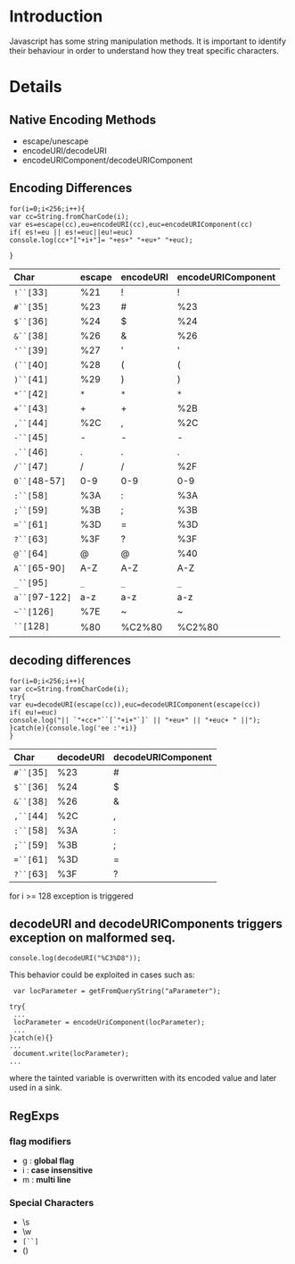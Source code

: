 # Introduction #

Javascript has some string manipulation methods. It is important to identify their behaviour in order to understand how they treat specific characters.


# Details #
## Native Encoding Methods ##
  * escape/unescape
  * encodeURI/decodeURI
  * encodeURIComponent/decodeURIComponent

## Encoding Differences ##

```
for(i=0;i<256;i++){
var cc=String.fromCharCode(i);
var es=escape(cc),eu=encodeURI(cc),euc=encodeURIComponent(cc)
if( es!=eu || es!=euc||eu!=euc)
console.log(cc+"["+i+"]= "+es+" "+eu+" "+euc);

}
```
| Char | escape | encodeURI | encodeURIComponent|
|:-----|:-------|:----------|:------------------|
| `!``[`33`]` | %21 | ! | ! |
| `#``[`35`]` | %23 | # | %23 |
| `$``[`36`]` | %24 | $ | %24 |
| `&``[`38`]` | %26 | & | %26 |
| `'``[`39`]` | %27 | ' | ' |
| `(``[`40`]` | %28 | ( | ( |
| `)``[`41`]` | %29 | ) | ) |
| `*``[`42`]` | `*` | `*` |`*` |
| `+``[`43`]` | + | + | %2B |
| `,``[`44`]` | %2C | , | %2C |
| `-``[`45`]` | - | - | - |
| `.``[`46`]` | . | . | . |
| `/``[`47`]` | / | / | %2F |
| `0``[`48-57`]` | 0-9 | 0-9 | 0-9 |
| `:``[`58`]` | %3A | : | %3A |
| `;``[`59`]` | %3B | ; | %3B |
| `=``[`61`]` | %3D | = | %3D |
| `?``[`63`]` | %3F | ? | %3F |
| `@``[`64`]` | @ | @ | %40 |
| `A``[`65-90`]` | A-Z | A-Z | A-Z |
| `_``[`95`]` | `_` | `_` | `_` |
| `a``[`97-122`]` | a-z | a-z | a-z |
| `~``[`126`]` | %7E | ~ | ~ |
| ```[`128`]` | %80 | %C2%80 | %C2%80 |

## decoding differences ##
```
for(i=0;i<256;i++){
var cc=String.fromCharCode(i);
try{
var eu=decodeURI(escape(cc)),euc=decodeURIComponent(escape(cc))
if( eu!=euc)
console.log("|| `"+cc+"``[`"+i+"`]` || "+eu+" || "+euc+ " ||");
}catch(e){console.log('ee :'+i)}
} 
```
| Char | decodeURI | decodeURIComponent|
|:-----|:----------|:------------------|
| `#``[`35`]` | %23 | # |
| `$``[`36`]` | %24 | $ |
| `&``[`38`]` | %26 | & |
| `,``[`44`]` | %2C | , |
| `:``[`58`]` | %3A | : |
| `;``[`59`]` | %3B | ; |
| `=``[`61`]` | %3D | = |
| `?``[`63`]` | %3F | ? |

for i >= 128 exception is triggered

## decodeURI and decodeURIComponents triggers exception on malformed seq. ##
```
console.log(decodeURI("%C3%D8"));
```

This behavior could be exploited in cases such as:

```
 var locParameter = getFromQueryString("aParameter");
  
try{
 ...
 locParameter = encodeUriComponent(locParameter);
 ...
}catch(e){}
...
 document.write(locParameter);
...
```

where the tainted variable is overwritten with its encoded value and later used
in a sink.

## RegExps ##

### flag modifiers ###
  * g : **global flag**
  * i : **case insensitive**
  * m : **multi line**

### Special Characters ###
  * \s
  * \w
  * `[``]`
  * ()